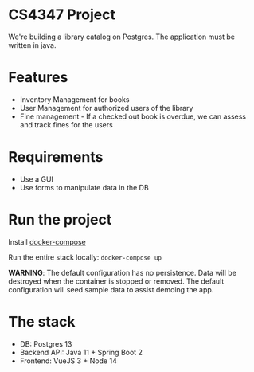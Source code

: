 # CS4347 Project

We're building a library catalog on Postgres.  The application must be written in java.

# Features

* Inventory Management for books
* User Management for authorized users of the library
* Fine management - If a checked out book is overdue, we can assess and track fines for the users

# Requirements

* Use a GUI
* Use forms to manipulate data in the DB

# Run the project

Install [docker-compose](https://docs.docker.com/compose/install/)

Run the entire stack locally: `docker-compose up`

**WARNING**: The default configuration has no persistence.  Data will be destroyed when the container is stopped or removed.  The default configuration will seed sample data to assist demoing the app. 

# The stack 

* DB: Postgres 13
* Backend API: Java 11 + Spring Boot 2
* Frontend: VueJS 3 + Node 14
